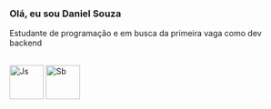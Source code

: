 ### Olá, eu sou Daniel Souza

Estudante de programação e em busca da primeira vaga como dev backend

<div style="display:inline_block"><br>
<img align="center" alt="Js" height="60" widht="80" src="https://cdn.jsdelivr.net/gh/devicons/devicon/icons/java/java-original-wordmark.svg"/>
<img align="center" alt="Sb" height="60" widht="80" src="https://devicon-website.vercel.app/api/spring/original-wordmark.svg"/>
</div>

          
          
          
<!--
**SouzaDaniel9/SouzaDaniel9** is a ✨ _special_ ✨ repository because its `README.md` (this file) appears on your GitHub profile.

Here are some ideas to get you started:

- 🔭 I’m currently working on ...
- 🌱 I’m currently learning ...
- 👯 I’m looking to collaborate on ...
- 🤔 I’m looking for help with ...
- 💬 Ask me about ...
- 📫 How to reach me: ...
- 😄 Pronouns: ...
- ⚡ Fun fact: ...
-->
